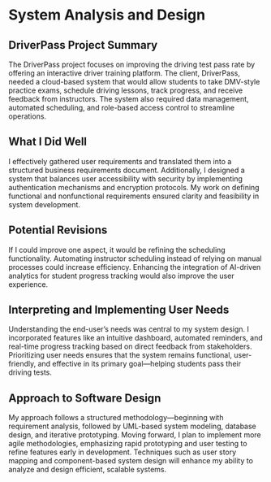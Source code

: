 # System Analysis and Design 

## **DriverPass Project Summary**
The DriverPass project focuses on improving the driving test pass rate by offering an interactive driver training platform. The client, DriverPass, needed a cloud-based system that would allow students to take DMV-style practice exams, schedule driving lessons, track progress, and receive feedback from instructors. The system also required data management, automated scheduling, and role-based access control to streamline operations.

## **What I Did Well**
I effectively gathered user requirements and translated them into a structured business requirements document. Additionally, I designed a system that balances user accessibility with security by implementing authentication mechanisms and encryption protocols. My work on defining functional and nonfunctional requirements ensured clarity and feasibility in system development.

## **Potential Revisions**
If I could improve one aspect, it would be refining the scheduling functionality. Automating instructor scheduling instead of relying on manual processes could increase efficiency. Enhancing the integration of AI-driven analytics for student progress tracking would also improve the user experience.

## **Interpreting and Implementing User Needs**
Understanding the end-user’s needs was central to my system design. I incorporated features like an intuitive dashboard, automated reminders, and real-time progress tracking based on direct feedback from stakeholders. Prioritizing user needs ensures that the system remains functional, user-friendly, and effective in its primary goal—helping students pass their driving tests.

## **Approach to Software Design**
My approach follows a structured methodology—beginning with requirement analysis, followed by UML-based system modeling, database design, and iterative prototyping. Moving forward, I plan to implement more agile methodologies, emphasizing rapid prototyping and user testing to refine features early in development. Techniques such as user story mapping and component-based system design will enhance my ability to analyze and design efficient, scalable systems.
